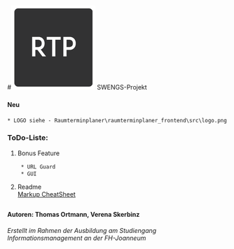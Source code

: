 #![Logo](https://github.com/tortmann/Raumterminplaner/blob/master/raumterminplaner_frontend/src/readme_logo.png) SWENGS-Projekt

###
#### Neu
    * LOGO siehe - Raumterminplaner\raumterminplaner_frontend\src\logo.png
### ToDo-Liste:
1. Bonus Feature
        
        * URL Guard
        * GUI

        
2. Readme    
        [Markup CheatSheet](https://github.com/adam-p/markdown-here/wiki/Markdown-Cheatsheet)
 
##    
#### Autoren: Thomas Ortmann, Verena Skerbinz
###### Erstellt im Rahmen der Ausbildung am Studiengang Informationsmanagement an der FH-Joanneum


